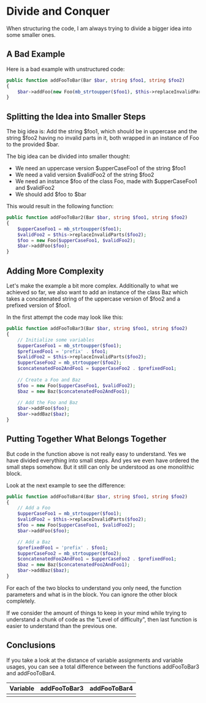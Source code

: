 # Divide and Conquer
When structuring the code, I am always trying to divide a bigger idea into some smaller ones. 

## A Bad Example
Here is a bad example with unstructured code:

```PHP
public function addFooToBar(Bar $bar, string $foo1, string $foo2)
{
    $bar->addFoo(new Foo(mb_strtoupper($foo1), $this->replaceInvalidParts($foo2)));
}
```
## Splitting the Idea into Smaller Steps
The big idea is: Add the string $foo1, which should be in uppercase and the string $foo2 having no invalid parts in it, 
both wrapped in an instance of Foo to the provided $bar.

The big idea can be divided into smaller thought:
- We need an uppercase version $upperCaseFoo1 of the string $foo1
- We need a valid version $validFoo2 of the string $foo2
- We need an instance $foo of the class Foo, made with $upperCaseFoo1 and $validFoo2
- We should add $foo to $bar

This would result in the following function:

```PHP
public function addFooToBar2(Bar $bar, string $foo1, string $foo2)
{
    $upperCaseFoo1 = mb_strtoupper($foo1);
    $validFoo2 = $this->replaceInvalidParts($foo2);
    $foo = new Foo($upperCaseFoo1, $validFoo2);
    $bar->addFoo($foo);
}
```

## Adding More Complexity
Let's make the example a bit more complex. Additionally to what we achieved so far, we also want to add an instance of the class
Baz which takes a concatenated string of the uppercase version of $foo2 and a prefixed version of $foo1.

In the first attempt the code may look like this:

```PHP
public function addFooToBar3(Bar $bar, string $foo1, string $foo2)
{
    // Initialize some variables
    $upperCaseFoo1 = mb_strtoupper($foo1);
    $prefixedFoo1 = 'prefix' . $foo1;
    $validFoo2 = $this->replaceInvalidParts($foo2);
    $upperCaseFoo2 = mb_strtoupper($foo2);
    $concatenatedFoo2AndFoo1 = $upperCaseFoo2 . $prefixedFoo1;
    
    // Create a Foo and Baz
    $foo = new Foo($upperCaseFoo1, $validFoo2);
    $baz = new Baz($concatenatedFoo2AndFoo1);
    
    // Add the Foo and Baz
    $bar->addFoo($foo);
    $bar->addBaz($baz);
}
```

## Putting Together What Belongs Together
But code in the function above is not really easy to understand. Yes we have divided everything into small steps. And yes we 
even have ordered the small steps somehow. But it still can only be understood as one monolithic block.

Look at the next example to see the difference:

```PHP
public function addFooToBar4(Bar $bar, string $foo1, string $foo2)
{
    // Add a Foo
    $upperCaseFoo1 = mb_strtoupper($foo1);
    $validFoo2 = $this->replaceInvalidParts($foo2);
    $foo = new Foo($upperCaseFoo1, $validFoo2);
    $bar->addFoo($foo);

    // Add a Baz
    $prefixedFoo1 = 'prefix' . $foo1;
    $upperCaseFoo2 = mb_strtoupper($foo2);
    $concatenatedFoo2AndFoo1 = $upperCaseFoo2 . $prefixedFoo1;
    $baz = new Baz($concatenatedFoo2AndFoo1);
    $bar->addBaz($baz);
}
```

For each of the two blocks to understand you only need, the function parameters and what is in the block. You can ignore the 
other block completely. 

If we consider the amount of things to keep in your mind while trying to understand a chunk of code as the "Level of difficulty",
then last function is easier to understand than the previous one.

## Conclusions
If you take a look at the distance of variable assignments and variable usages, you can see a total difference between the 
functions addFooToBar3 and addFooToBar4.

| Variable | addFooToBar3 | addFooToBar4 |
|---------:|-------------:|-------------:|
|          |              |              |
